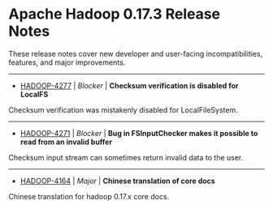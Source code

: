 # Apache Hadoop  0.17.3 Release Notes

These release notes cover new developer and user-facing incompatibilities, features, and major improvements.


---

* [HADOOP-4277](https://issues.apache.org/jira/browse/HADOOP-4277) | *Blocker* | **Checksum verification is disabled for LocalFS**

Checksum verification was mistakenly disabled for LocalFileSystem.


---

* [HADOOP-4271](https://issues.apache.org/jira/browse/HADOOP-4271) | *Blocker* | **Bug in FSInputChecker makes it possible to read from an invalid buffer**

Checksum input stream can sometimes return invalid data to the user.


---

* [HADOOP-4164](https://issues.apache.org/jira/browse/HADOOP-4164) | *Major* | **Chinese translation of core docs**

Chinese translation for hadoop 0.17.x core docs.



